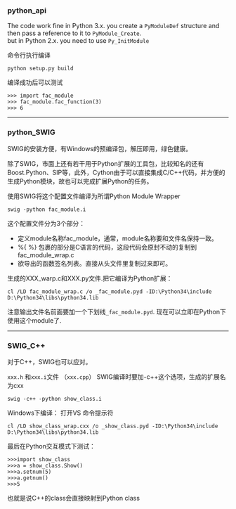 ### python_api 
The code work fine in Python 3.x. 
you create a `PyModuleDef` structure and then pass a reference to it to `PyModule_Create`.   
but in Python 2.x.  you need to use `Py_InitModule` 

命令行执行编译
```
python setup.py build
```
编译成功后可以测试
```
>>> import fac_module
>>> fac_module.fac_function(3)
>>> 6
```
---

### python_SWIG

SWIG的安装方便，有Windows的预编译包，解压即用，绿色健康。

除了SWIG，市面上还有若干用于Python扩展的工具包，比较知名的还有Boost.Python、SIP等，此外，Cython由于可以直接集成C/C++代码，并方便的生成Python模块，故也可以完成扩展Python的任务。

使用SWIG将这个配置文件编译为所谓Python Module Wrapper
```
swig -python fac_module.i
```

这个配置文件分为3个部分：
* 定义module名称fac_module，通常，module名称要和文件名保持一致。
* %{ %} 包裹的部分是C语言的代码，这段代码会原封不动的复制到fac_module_wrap.c
* 欲导出的函数签名列表。直接从头文件里复制过来即可。

生成的XXX_warp.c和XXX.py文件.把它编译为Python扩展：

```
cl /LD fac_module_wrap.c /o _fac_module.pyd -ID:\Python34\include D:\Python34\libs\python34.lib
```
注意输出文件名前面要加一个下划线`_fac_module.pyd`.
现在可以立即在Python下使用这个module了.

---

### SWIG_C++
对于C++，SWIG也可以应对。

`xxx.h` 和`xxx.i`文件 （`xxx.cpp`）
SWIG编译时要加-c++这个选项，生成的扩展名为cxx
```
swig -c++ -python show_class.i
```
Windows下编译：
打开VS 命令提示符
```
cl /LD show_class_wrap.cxx /o _show_class.pyd -ID:\Python34\include D:\Python34\libs\python34.lib
```
最后在Python交互模式下测试：
```
>>>import show_class
>>>a = show_class.Show()
>>>a.setnum(5)
>>>a.getnum()
>>>5
```
也就是说C++的class会直接映射到Python class
